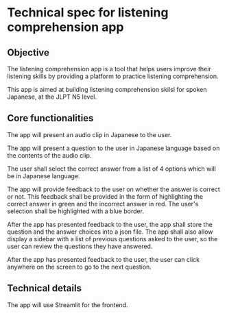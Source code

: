 # Technical spec for listening comprehension app

## Objective

The listening comprehension app is a tool that helps users improve their listening skills by providing a platform to practice listening comprehension.

This app is aimed at building listening comprehension skilsl for spoken Japanese, at the JLPT N5 level.

## Core functionalities

The app will present an audio clip in Japanese to the user.

The app will present a question to the user in Japanese language based on the contents of the audio clip.

The user shall select the correct answer from a list of 4 options which will  be in Japanese language.

The app will provide feedback to the user on whether the answer is correct or not.
This feedback shall be provided in the form of highlighting the correct answer in green and the incorrect answer in red. The user's selection shall be highlighted with a blue border.

After the app has presented feedback to the user, the app shall store the question and the answer choices into a json file.  The app shall also allow display a sidebar with a list of previous questions asked to the user, so the user can review the questions they have answered.

After the app has presented feedback to the user, the user can click anywhere on the screen to go to the next question.

## Technical details

The app will use Streamlit for the frontend.
